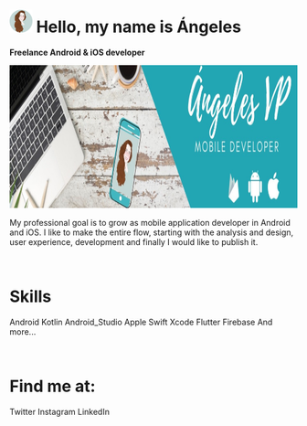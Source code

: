 # <img height="40" src="https://github.com/AVazPar/cv/blob/master/images/angeles.png">  Hello, my name is Ángeles
<b>Freelance Android & iOS developer</b>

<code><img height="250" src="https://github.com/AVazPar/cv/blob/master/images/portada_angeles.jpeg?raw=true"></code>


My professional goal is to grow as mobile application developer in Android and iOS. I like to make the entire flow, starting with the analysis and design, user experience, development and finally I would like to publish it. 

<br />

# Skills

Android Kotlin Android_Studio 
Apple Swift Xcode 
Flutter Firebase
And more...

<br />

# Find me at:
Twitter Instagram 
LinkedIn
